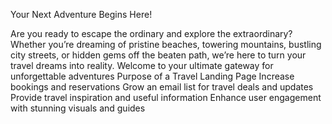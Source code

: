 Your Next Adventure Begins Here!

Are you ready to escape the ordinary and explore the extraordinary? Whether you’re dreaming of pristine beaches, towering mountains, bustling city streets, or hidden gems off the beaten path, we’re here to turn your travel dreams into reality. Welcome to your ultimate gateway for unforgettable adventures
Purpose of a Travel Landing Page
Increase bookings and reservations
Grow an email list for travel deals and updates
Provide travel inspiration and useful information
Enhance user engagement with stunning visuals and guides
